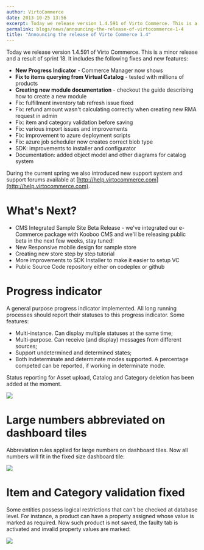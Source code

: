 ```yaml
---
author: VirtoCommerce
date: 2013-10-25 13:56
excerpt: Today we release version 1.4.591 of Virto Commerce. This is a minor release and a result of sprint 18.
permalink: blogs/news/announcing-the-release-of-virtocommerce-1-4
title: "Announcing the release of Virto Commerce 1.4"
---
```

Today we release version 1.4.591 of Virto Commerce. This is a minor release and a result of sprint 18. It includes the following fixes and new features:

* **New Progress Indicator** - Commerce Manager now shows 
* **Fix to items querying from Virtual Catalog** - tested with millions of products
* **Creating new module documentation** - checkout the guide describing how to create a new module
* Fix: fulfillment inventory tab refresh issue fixed
* Fix: refund amount wasn't calculating correctly when creating new RMA request in admin
* Fix: item and category validation before saving
* Fix: various import issues and improvements
* Fix: improvement to azure deployment scripts
* Fix: azure job scheduler now creates correct blob type
* SDK: improvements to installer and configurator
* Documentation: added object model and other diagrams for catalog system

During the current spring we also introduced new support system and support forums available at [http://help.virtocommerce.com](http://help.virtocommerce.com).

# What's Next?

* CMS Integrated Sample Site Beta Release - we've integrated our e-Commerce package with Kooboo CMS and we'll be releasing public beta in the next few weeks, stay tuned!
* New Responsive mobile design for sample store
* Creating new store step by step tutorial
* More improvements to SDK Installer to make it easier to setup VC
* Public Source Code repository either on codeplex or github

# Progress indicator

A general purpose progress indicator implemented. All long running processes should report their statuses to this progress indicator. Some features:


* Multi-instance. Can display multiple statuses at the same time;
* Multi-purpose. Can receive (and display) messages from different sources;
* Support undetermined and determined states; 
* Both indeterminate and determinate modes supported. A percentage competed can be reported, if working in determinate mode.

Status reporting for Asset upload, Catalog and Category deletion has been added at the moment.

![](assets/images/blog/image.png)

# Large numbers abbreviated on dashboard tiles

Abbreviation rules applied for large numbers on dashboard tiles. Now all numbers will fit in the fixed size dashboard tile:

![](assets/images/blog/image1.png)

# Item and Category validation fixed

Some entities possess logical restrictions that can't be checked at database level. For instance, a product can have a property assigned whose value is marked as required. Now such product is not saved, the faulty tab is activated and invalid property values are marked:

![](assets/images/blog/image2.png)
